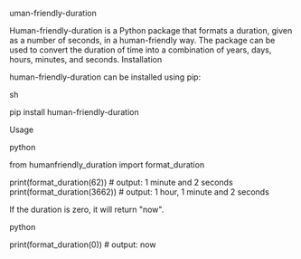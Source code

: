 uman-friendly-duration

Human-friendly-duration is a Python package that formats a duration, given as a number of seconds, in a human-friendly way. The package can be used to convert the duration of time into a combination of years, days, hours, minutes, and seconds.
Installation

human-friendly-duration can be installed using pip:

sh

pip install human-friendly-duration

Usage

python

from humanfriendly_duration import format_duration

print(format_duration(62)) # output: 1 minute and 2 seconds
print(format_duration(3662)) # output: 1 hour, 1 minute and 2 seconds

If the duration is zero, it will return "now".

python

print(format_duration(0)) # output: now

